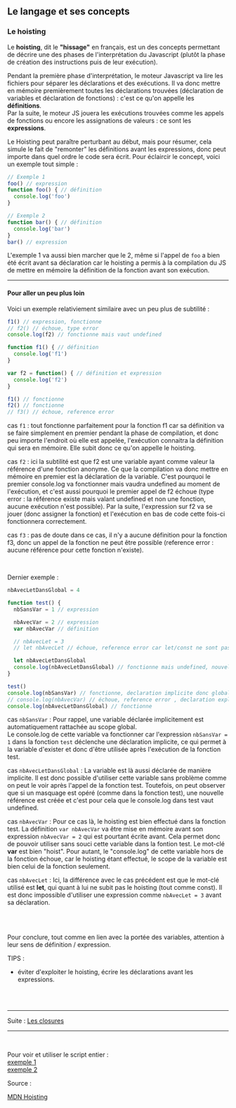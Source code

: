 ## Le langage et ses concepts

### Le hoisting

Le **hoisting**, dit le **"hissage"** en français, est un des concepts permettant de décrire une des phases 
de l'interprétation du Javascript (plutôt la phase de création des instructions puis de leur 
exécution).

Pendant la première phase d'interprétation, le moteur Javascript va lire les fichiers pour séparer 
les déclarations et des exécutions. Il va donc mettre en mémoire premièrement toutes les déclarations 
trouvées (déclaration de variables et déclaration de fonctions) : c'est ce qu'on appelle les **définitions**.  
Par la suite, le moteur JS jouera les exécutions trouvées comme les appels de 
fonctions ou encore les assignations de valeurs : ce sont les **expressions**.

Le Hoisting peut paraître perturbant au début, mais pour résumer, cela simule le fait de "remonter" 
les définitions avant les expressions, donc peut importe dans quel ordre le code sera écrit.
Pour éclaircir le concept, voici un exemple tout simple :

```js 
// Exemple 1
foo() // expression
function foo() { // définition
  console.log('foo')
}

// Exemple 2
function bar() { // définition
  console.log('bar')
}
bar() // expression
```

L'exemple 1 va aussi bien marcher que le 2, même si l'appel de ``foo`` a bien été écrit avant sa 
déclaration car le hoisting a permis à la compilation du JS de mettre en mémoire la définition de 
la fonction avant son exécution.


---
#### Pour aller un peu plus loin

Voici un exemple relativiement similaire avec un peu plus de subtilité :

```js
f1() // expression, fonctionne
// f2() // échoue, type error 
console.log(f2) // fonctionne mais vaut undefined

function f1() { // définition
  console.log('f1')
}

var f2 = function() { // définition et expression
  console.log('f2')
}

f1() // fonctionne
f2() // fonctionne
// f3() // échoue, reference error
```

cas ``f1`` : tout fonctionne parfaitement pour la fonction f1 car sa définition va se faire 
simplement en premier pendant la phase de compilation, et donc peu importe l'endroit où elle 
est appelée, l'exécution connaitra la définition qui sera en mémoire. Elle subit donc ce qu'on appelle 
le hoisting.

cas ``f2`` : ici la subtilité est que f2 est une variable ayant comme valeur la référence d'une 
fonction anonyme. Ce que la compilation va donc mettre en mémoire en premier est la déclaration 
de la variable. C'est pourquoi le premier console.log va fonctionner mais vaudra undefined au 
moment de l'exécution, et c'est aussi pourquoi le premier appel de f2 échoue (type error : la référence 
existe mais valant undefined et non une fonction, aucune exécution n'est possible). 
Par la suite, l'expression sur f2 va se jouer (donc assigner la fonction) 
et l'exécution en bas de code cette fois-ci fonctionnera correctement.

cas ``f3`` : pas de doute dans ce cas, il n'y a aucune définition pour la fonction f3, donc un 
appel de la fonction ne peut être possible (reference error : aucune référence pour cette fonction n'existe).

<br>

Dernier exemple :
```js
nbAvecLetDansGlobal = 4

function test() {
  nbSansVar = 1 // expression

  nbAvecVar = 2 // expression
  var nbAvecVar // définition

  // nbAvecLet = 3
  // let nbAvecLet // échoue, reference error car let/const ne sont pas hoist

  let nbAvecLetDansGlobal
  console.log(nbAvecLetDansGlobal) // fonctionne mais undefined, nouvelle référence créée (masquage)
}

test()
console.log(nbSansVar) // fonctionne, declaration implicite donc global scope
// console.log(nbAvecVar) // échoue, reference error , declaration explicite donc fonction scope (hoist)
console.log(nbAvecLetDansGlobal) // fonctionne
```

cas ``nbSansVar`` : Pour rappel, une variable déclarée implicitement est 
automatiquement rattachée au scope global.  
Le console.log de cette variable va fonctionner car l'expression `nbSansVar = 1` dans la fonction `test` 
déclenche une déclaration implicite, ce qui permet à la variable d'exister et donc d'être utilisée après
l'exécution de la fonction test.

cas ``nbAvecLetDansGlobal`` : La variable est là aussi déclarée de manière implicite. Il est donc possible 
d'utiliser cette variable sans problème comme on peut le voir après l'appel de la fonction test.
Toutefois, on peut observer que si un masquage est opéré (comme dans la fonction test), une nouvelle 
référence est créée et c'est pour cela que le console.log dans test vaut undefined.

cas ``nbAvecVar`` : Pour ce cas là, le hoisting est bien effectué dans la fonction test. La définition 
`var nbAvecVar` va être mise en mémoire avant son expression `nbAvecVar = 2` qui est pourtant écrite avant. 
Cela permet donc de pouvoir utiliser sans souci cette variable dans la fontion test. Le mot-clé **var** est 
bien "hoist". 
Pour autant, le "console.log" de cette variable hors de la fonction échoue, car le hoisting étant effectué, le scope 
de la variable est bien celui de la fonction seulement.

cas ``nbAvecLet`` : Ici, la différence avec le cas précédent est que le mot-clé utilisé est **let**, qui 
quant à lui ne subit pas le hoisting (tout comme const). Il est donc impossible d'utiliser une expression 
comme ``nbAvecLet = 3`` avant sa déclaration.

<br>
<br>

Pour conclure, tout comme en lien avec la portée des variables, attention à leur sens de 
définition / expression.

TIPS :

- éviter d'exploiter le hoisting, écrire les déclarations avant les expressions.

<br>
<br>

---
Suite : [Les closures](../chapitre2-langage/3-closure.md)

---
<br>

Pour voir et utiliser le script entier :  
[exemple 1](/dist/chapitre2-langage/hoisting/hoisting-exemple-1.js)  
[exemple 2](/dist/chapitre2-langage/hoisting/hoisting-exemple-2.js)

Source : 

[MDN Hoisting](https://developer.mozilla.org/fr/docs/Glossaire/Hoisting)
